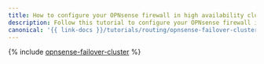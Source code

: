 ```yaml
---
title: How to configure your OPNsense firewall in high availability cluster mode on {{ baremetal-name }} servers
description: Follow this tutorial to configure your OPNsense firewall in high availability cluster mode on {{ baremetal-full-name }} servers.
canonical: '{{ link-docs }}/tutorials/routing/opnsense-failover-cluster'
---
```


{% include [opnsense-failover-cluster](../../_tutorials/routing/opnsense-failover-cluster.md) %}